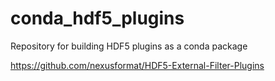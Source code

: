 # conda_hdf5_plugins
Repository for building HDF5 plugins as a conda package

https://github.com/nexusformat/HDF5-External-Filter-Plugins
